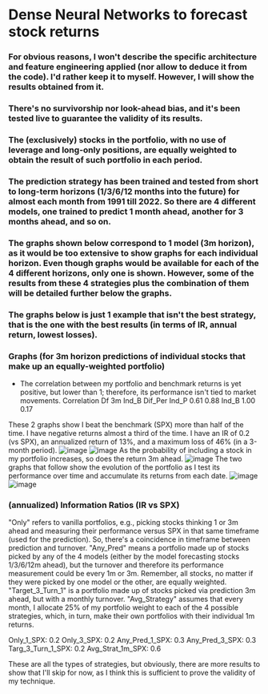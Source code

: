 # Dense Neural Networks to forecast stock returns

### For obvious reasons, I won't describe the specific architecture and feature engineering applied (nor allow to deduce it from the code). I'd rather keep it to myself. However, I will show the results obtained from it.
### There's no survivorship nor look-ahead bias, and it's been tested live to guarantee the validity of its results.
### The (exclusively) stocks in the portfolio, with no use of leverage and long-only positions, are equally weighted to obtain the result of such portfolio in each period.
### The prediction strategy has been trained and tested from short to long-term horizons (1/3/6/12 months into the future) for almost each month from 1991 till 2022. So there are 4 different models, one trained to predict 1 month ahead, another for 3 months ahead, and so on.
### The graphs shown below correspond to 1 model (3m horizon), as it would be too extensive to show graphs for each individual horizon. Even though graphs would be available for each of the 4 different horizons, only one is shown. However, some of the results from these 4 strategies plus the combination of them will be detailed further below the graphs.
### The graphs below is just 1 example that isn't the best strategy, that is the one with the best results (in terms of IR, annual return, lowest losses).


### Graphs (for 3m horizon predictions of individual stocks that make up an equally-weighted portfolio)

* The correlation between my portfolio and benchmark returns is yet positive, but lower than 1; therefore, its performance isn't tied to market movements.
Correlation Df 3m
        Ind_B  Dif_Per
Ind_P   0.61     0.88
Ind_B   1.00     0.17

These 2 graphs show I beat the benchmark (SPX) more than half of the time. I have negative returns almost a third of the time. I have an IR of 0.2 (vs SPX), an annualized return of 13%, and a maximum loss of 46% (in a 3-month period).
![image](https://github.com/MatiGrinberg/Equity_Prediction/assets/45952871/09dffb5c-1005-44ca-b1b6-ddd7fcb3709d)
![image](https://github.com/MatiGrinberg/Equity_Prediction/assets/45952871/7dc57096-57a2-471c-af33-b95cd27b9a93)
As the probability of including a stock in my portfolio increases, so does the return 3m ahead.
![image](https://github.com/MatiGrinberg/Equity_Prediction/assets/45952871/955c11c8-b4ac-455c-8c8e-750c232b3c6e)
The two graphs that follow show the evolution of the portfolio as I test its performance over time and accumulate its returns from each date.
![image](https://github.com/MatiGrinberg/Equity_Prediction/assets/45952871/6c9d2fc5-7519-48c9-96d4-bb60f950b9e7)
![image](https://github.com/MatiGrinberg/Equity_Prediction/assets/45952871/1acfb3dc-1585-4cf1-8140-4ffab3945b65)

### (annualized) Information Ratios (IR vs SPX)
"Only" refers to vanilla portfolios, e.g., picking stocks thinking 1 or 3m ahead and measuring their performance versus SPX in that same timeframe (used for the prediction). So, there's a coincidence in timeframe between prediction and turnover.
"Any_Pred" means a portfolio made up of stocks picked by any of the 4 models (either by the model forecasting stocks 1/3/6/12m ahead), but the turnover and therefore its performance measurement could be every 1m or 3m. Remember, all stocks, no matter if they were picked by one model or the other, are equally weighted.
"Target_3_Turn_1" is a portfolio made up of stocks picked via prediction 3m ahead, but with a monthly turnover.
"Avg_Strategy" assumes that every month, I allocate 25% of my portfolio weight to each of the 4 possible strategies, which, in turn, make their own portfolios with their individual 1m returns.

Only_1_SPX: 0.2
Only_3_SPX: 0.2
Any_Pred_1_SPX: 0.3
Any_Pred_3_SPX: 0.3
Targ_3_Turn_1_SPX: 0.2
Avg_Strat_1m_SPX: 0.6

These are all the types of strategies, but obviously, there are more results to show that I'll skip for now, as I think this is sufficient to prove the validity of my technique.
